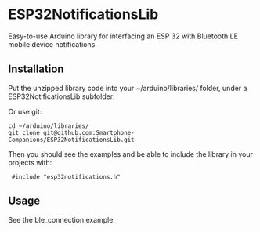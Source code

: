 # ESP32NotificationsLib
Easy-to-use Arduino library for interfacing an ESP 32 with Bluetooth LE mobile device notifications.

## Installation

Put the unzipped library code into your ~/arduino/libraries/ folder, under a ESP32NotificationsLib subfolder:

Or use git:
 ```
 cd ~/arduino/libraries/
 git clone git@github.com:Smartphone-Companions/ESP32NotificationsLib.git
 ```

Then you should see the examples and be able to include the library in your projects with:

```
 #include "esp32notifications.h"
```
 
## Usage

See the ble_connection example.
